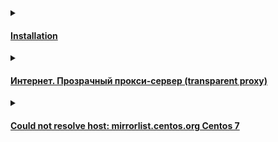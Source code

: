 <details><summary><h4><a href="https://github.com/AV-ghub/PostgreSQL-Cloud-Solutions/blob/main/Linux/CentOS/Intro/Installation/001%20Installation.md">Installation</a></h4></summary>

  ### Шаг 2: Создание виртуальной машины для CentOS

  * Запустите VirtualBox Менеджер и нажмите на кнопку «Создать»
  * Впишите имя машины
  * Укажите объем оперативной памяти
  * Оставьте выбранным пункт «Создать новый виртуальный жесткий диск»
  * Тип тоже не меняйте и оставьте VDI
  * Предпочтительный формат хранения — «динамический»
  * Размер для виртуального HDD выберите, исходя из доступного свободного места

  ### Шаг 3: Настройка виртуальной машины
  * Для входа в настройки нужно нажать правой кнопкой мыши по виртуальной машине и выбрать пункт «Настроить»
  * Во вкладке «Система» — «Процессор» можно увеличить количество процессоров до 2
  * Перейдя в «Дисплей», можете добавить некоторое количество МБ к видеопамяти и включить 3D-ускорение

  ### Шаг 4: Установка CentOS
  * Выделите кликом мыши виртуальную машину и нажмите на кнопку «Запустить»
  * После запуска VM нажмите на папку и через стандартный системный проводник укажите место, куда вы скачали образ ОС
  * Запустится установщик системы. При помощи стрелки вверх на клавиатуре выберите пункт «Install CentOS Linux 7» и нажмите Enter
  * Запустится графический установщик CentOS. Выберите ваш язык и его разновидность.
  * В окне с параметрами настройте:
  * Часовой пояс
  * Расположение установки
  * зайдите в меню с настройками, выделите виртуальный накопитель, который был создан вместе с виртуальной машиной, и нажмите «Готово»
  * Выбор программ
  * По умолчанию стоит минимальная установка, но она не имеет графического интерфейса. Вы можете выбрать, с какой средой будет установлена ОС: GNOME или KDE. Выбор зависит от ваших предпочтений, а мы рассмотрим инсталляцию с окружением KDE. После выбора оболочки в правой части окна появятся дополнения. Галочками можете отметить то, что хотели бы видеть в CentOS. По завершении выбора нажмите «Готово». ![](https://github.com/AV-ghub/PostgreSQL/blob/main/006%20Use%20cases/Installation/New%20cloud%20environment/CentOS%20based/Res/%D0%A3%D1%81%D1%82%D0%B0%D0%BD%D0%BE%D0%B2%D0%BA%D0%B0%20CentOS%203.jpg)
  * Нажмите на кнопку «Начать установку».
  * Во время установки (состояние отображается в нижней части окна как прогресс-бар) вам будет предложено придумать пароль root и создать пользователя.
  * Впишите пароль для прав root (суперпользователя) 2 раза и нажмите «Готово». Если пароль будет простым, кнопку «Готово» потребуется нажать дважды. Не забудьте сперва переключить раскладку клавиатуры на английский язык. Текущий язык можно увидеть в правом верхнем углу окна.
  * Впишите желаемые инициалы в поле «Полное имя». Строка «Имя пользователя» будет заполнена автоматически, но ее можно изменить вручную. При желании назначьте этого пользователя администратором, установив соответствующую галочку. Придумайте пароль для учетной записи и нажмите «Готово».
  * Дождитесь установки ОС и нажмите на кнопку «Завершить настройку».
  * Нажмите на кнопку «Перезагрузка».
  * Появится загрузчик GRUB, который по умолчанию через 5 секунд продолжит загрузку ОС. Можно сделать это вручную, не дожидаясь таймера, нажав на Enter.
  * Появится окно загрузки CentOS.
  * Снова отобразится окно с настройками. На этот раз нужно принять условия лицензионного соглашения и настроить сеть.
  * Чтобы включить интернет, нажмите на параметр «Сеть и имя узла». Кликните на регулятор, и он сдвинется вправо.  ![](https://github.com/AV-ghub/PostgreSQL/blob/main/006%20Use%20cases/Installation/New%20cloud%20environment/CentOS%20based/Res/%D0%A3%D1%81%D1%82%D0%B0%D0%BD%D0%BE%D0%B2%D0%BA%D0%B0%20CentOS%204.jpg)
  * Нажмите на кнопку «Завершить».
  * Вы попадете на экран входа в учетную запись. Кликните на нее.
  * Переключите раскладку клавиатуры, введите пароль и нажмите «Войти»

</details>

<details><summary><h4><a href="https://confluence.speechpro.com/pages/viewpage.action?pageId=165486262">Интернет. Прозрачный прокси-сервер (transparent proxy)</a></h4></summary>

  ```
  wget --no-check-certificate https://it-repo.speechpro.com/repository/raw-it-public/ca/stc_root.crt
  wget --no-check-certificate https://it-repo.speechpro.com/repository/raw-it-public/ca/stc_ica.crt
   
  sudo cp stc_{root,ica}.crt /etc/pki/ca-trust/source/anchors/
  sudo update-ca-trust extract
  ```

</details>

<details><summary><h4><a href="https://serverfault.com/questions/904304/could-not-resolve-host-mirrorlist-centos-org-centos-7">Could not resolve host: mirrorlist.centos.org Centos 7</a></h4></summary>

  
  From first of July 2024 on CentOS 7, please switch to Vault archive repositories:

  ```
  sudo nano /etc/yum.repos.d/CentOS-Base.repo
  ```
  
  copy/paste the following and mind your OS version. Change if needed. In this config is version 7.9.2009:
  
  ```
  [base]
  name=CentOS-$releasever - Base
  baseurl=http://vault.centos.org/7.9.2009/os/$basearch/
  gpgcheck=1
  gpgkey=file:///etc/pki/rpm-gpg/RPM-GPG-KEY-CentOS-7
  
  [updates]
  name=CentOS-$releasever - Updates
  baseurl=http://vault.centos.org/7.9.2009/updates/$basearch/
  gpgcheck=1
  gpgkey=file:///etc/pki/rpm-gpg/RPM-GPG-KEY-CentOS-7
  
  [extras]
  name=CentOS-$releasever - Extras
  baseurl=http://vault.centos.org/7.9.2009/extras/$basearch/
  gpgcheck=1
  gpgkey=file:///etc/pki/rpm-gpg/RPM-GPG-KEY-CentOS-7
  
  [centosplus]
  name=CentOS-$releasever - Plus
  baseurl=http://vault.centos.org/7.9.2009/centosplus/$basearch/
  gpgcheck=1
  enabled=0
  gpgkey=file:///etc/pki/rpm-gpg/RPM-GPG-KEY-CentOS-7
  ```

  If needed, do:
  
  ```
  yum clean all
  ```

</details>





























